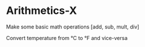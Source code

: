 <h1>Arithmetics-X</h1>
<p>Make some basic math operations [add, sub, mult, div]</p>
<p>Convert temperature from °C to °F and vice-versa</p>

